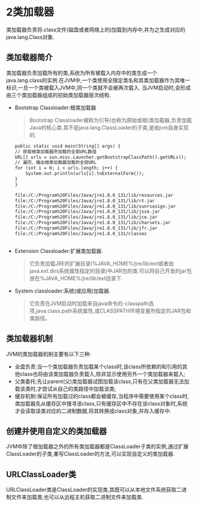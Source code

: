 ﻿# 2类加载器
类加载器负责将.class文件(磁盘或者网络上的)加载到内存中,并为之生成对应的java.lang.Class对象.
## 类加载器简介
类加载器负责加载所有的类,系统为所有被载入内存中的类生成一个java.lang.class的实例.在JVM中,一个类使用全限定类名和其类加载器作为其唯一标识,一旦一个类被载入JVM中,同一个类就不会被再次载入.
当JVM启动时,会形成由三个类加载器组成的初始类加载器层次结构.
* Bootstrap Classloader:根类加载器
    >Bootstrap Classloader被称为引导(也称为原始或根)类加载器,负责加载Java的核心类.其不是java.lang.ClassLoader的子类,是由jvm自身实现的.
    ```txt
    public static void main(String[] args) {
    // 获取根类加载器所加载的全部URL数组
    URL[] urls = sun.misc.Launcher.getBootstrapClassPath().getURLs();
    // 遍历、输出根类加载器加载的全部URL
    for (int i = 0; i < urls.length; i++) {
        System.out.println(urls[i].toExternalForm());
    }
    }

    file:/C:/Program%20Files/Java/jre1.8.0_131/lib/resources.jar
    file:/C:/Program%20Files/Java/jre1.8.0_131/lib/rt.jar
    file:/C:/Program%20Files/Java/jre1.8.0_131/lib/sunrsasign.jar
    file:/C:/Program%20Files/Java/jre1.8.0_131/lib/jsse.jar
    file:/C:/Program%20Files/Java/jre1.8.0_131/lib/jce.jar
    file:/C:/Program%20Files/Java/jre1.8.0_131/lib/charsets.jar
    file:/C:/Program%20Files/Java/jre1.8.0_131/lib/jfr.jar
    file:/C:/Program%20Files/Java/jre1.8.0_131/classes



    ```
* Extension Classloader:扩展类加载器.
    >它负责加载JRE的扩展目录(%JAVA_HOME%/jre/lib/ext或者由java.ext.dirs系统属性指定的目录)中JAR包的类.可以将自己开发的jar包放在%JAVA_HOME%/jre/lib/ext目录下.
* System classloader:系统(或应用)加载器.
    >它负责在JVM启动时加载来自java命令的-classpath选项,java.class.path系统属性,或CLASSPATH环境变量所指定的JAR包和类路径。
## 类加载器机制
JVM的类加载器机制主要有以下三种:
* 全盘负责:当一个类加载器负责加载某个class时,该class所依赖的和引用的其他class也将由该类加载器负责载入,除非显示使用另外一个类加载器来载入;
* 父类委托:先让parent(父)类加载器试图加载该class,只有在父类加载器无法加载该类时,才尝试从自己的类路径中加载该类;
* 缓存机制:保证所有加载过的class都会被缓存,当程序中需要使用某个class时,类加载器先从缓存区中搜寻该class,只有缓存区中不存在该class对象时,系统才会读取该类对应的二进制数据,将其转换成class对象,并存入缓存中.

## 创建并使用自定义的类加载器
JVM中除了根加载器之外的所有类加载器都是ClassLoader子类的实例,通过扩展ClassLoader的子类,重写ClassLoader的方法,可以实现自定义的类加载器.

## URLClassLoader类
URLClassLoader类是ClassLoader的实现类,其既可以从本地文件系统获取二进制文件来加载类,也可以从远程主机获取二进制文件来加载类.


